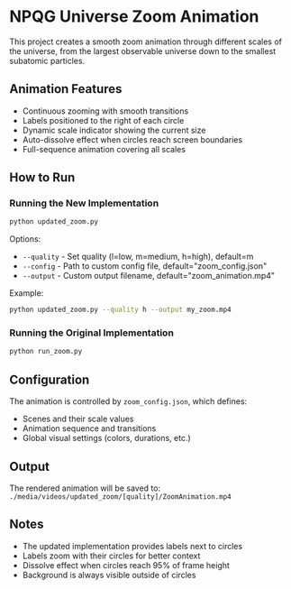 # NPQG Universe Zoom Animation

This project creates a smooth zoom animation through different scales of the universe, from the largest observable universe down to the smallest subatomic particles.

## Animation Features

- Continuous zooming with smooth transitions
- Labels positioned to the right of each circle
- Dynamic scale indicator showing the current size
- Auto-dissolve effect when circles reach screen boundaries
- Full-sequence animation covering all scales

## How to Run

### Running the New Implementation

```bash
python updated_zoom.py
```

Options:
- `--quality` - Set quality (l=low, m=medium, h=high), default=m
- `--config` - Path to custom config file, default="zoom_config.json"
- `--output` - Custom output filename, default="zoom_animation.mp4"

Example:
```bash
python updated_zoom.py --quality h --output my_zoom.mp4
```

### Running the Original Implementation

```bash
python run_zoom.py
```

## Configuration

The animation is controlled by `zoom_config.json`, which defines:

- Scenes and their scale values
- Animation sequence and transitions
- Global visual settings (colors, durations, etc.)

## Output

The rendered animation will be saved to:
`./media/videos/updated_zoom/[quality]/ZoomAnimation.mp4`

## Notes

- The updated implementation provides labels next to circles
- Labels zoom with their circles for better context
- Dissolve effect when circles reach 95% of frame height
- Background is always visible outside of circles
